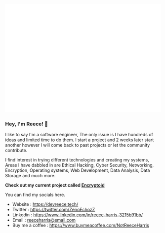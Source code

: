 [![picture](https://raw.githubusercontent.com/NotReeceHarris/OpenCdn/6623cce2df261cf78a23dfb34f99c6c97e324eb6/img/carbon(1).svg)](https://devreece.tech/)
---

### Hey, I'm Reece! 👋

I like to say I'm a software engineer, The only issue is I have hundreds of ideas and limited time to do them. I start a project and 2 weeks later start another however I will come back to past projects or let the community contribute.

I find interest in trying different technologies and creating my systems, Areas I have dabbled in are Ethical Hacking, Cyber Security, Networking, Encryption, Operating systems, Web Development, Data Analysis, Data Storage and much more.

**Check out my current project called [Encryptoid](https://github.com/NotReeceHarris/Encryptoid)**

You can find my socials here.
- Website : https://devreece.tech/
- Twitter : https://twitter.com/ZenoEchozZ
- Linkedin : https://www.linkedin.com/in/reece-harris-3215b91bb/
- Email : reeceharris@email.com
- Buy me a coffee : https://www.buymeacoffee.com/NotReeceHarris
